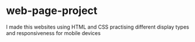 # web-page-project
I made this websites using HTML and CSS practising different display types and responsiveness for mobile devices
